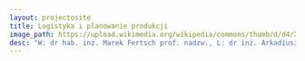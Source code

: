 ```yaml
---
layout: projectosite
title: Logistyka i planowanie produkcji
image_path: https://upload.wikimedia.org/wikipedia/commons/thumb/d/d4/X-47B_operating_in_the_Atlantic_Test_Range_%28modified%29.jpg/640px-X-47B_operating_in_the_Atlantic_Test_Range_%28modified%29.jpg
desc: "W: dr hab. inż. Marek Fertsch prof. nadzw., L: dr inż. Arkadiusz Zimniak"
---
```




